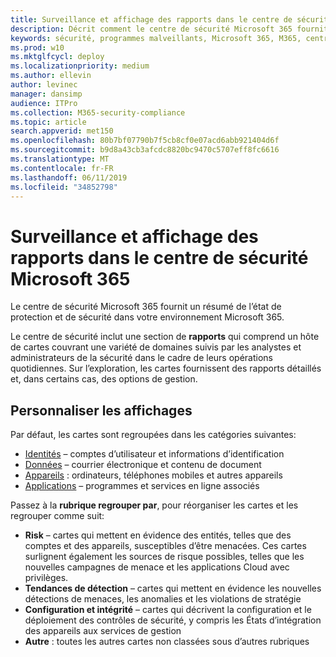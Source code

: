 ```yaml
---
title: Surveillance et affichage des rapports dans le centre de sécurité Microsoft 365
description: Décrit comment le centre de sécurité Microsoft 365 fournit un résumé de l’état de protection et de sécurité.
keywords: sécurité, programmes malveillants, Microsoft 365, M365, centre de sécurité, moniteur, rapport, état
ms.prod: w10
ms.mktglfcycl: deploy
ms.localizationpriority: medium
ms.author: ellevin
author: levinec
manager: dansimp
audience: ITPro
ms.collection: M365-security-compliance
ms.topic: article
search.appverid: met150
ms.openlocfilehash: 80b7bf07790b7f5cb8cf0e07acd6abb921404d6f
ms.sourcegitcommit: b9d8a43cb3afcdc8820bc9470c5707eff8fc6616
ms.translationtype: MT
ms.contentlocale: fr-FR
ms.lasthandoff: 06/11/2019
ms.locfileid: "34852798"
---
```

# <a name="monitor-and-view-reports-in-microsoft-365-security-center"></a>Surveillance et affichage des rapports dans le centre de sécurité Microsoft 365

Le centre de sécurité Microsoft 365 fournit un résumé de l’état de protection et de sécurité dans votre environnement Microsoft 365.

Le centre de sécurité inclut une section de **rapports** qui comprend un hôte de cartes couvrant une variété de domaines suivis par les analystes et administrateurs de la sécurité dans le cadre de leurs opérations quotidiennes. Sur l’exploration, les cartes fournissent des rapports détaillés et, dans certains cas, des options de gestion.

## <a name="customize-views"></a>Personnaliser les affichages

Par défaut, les cartes sont regroupées dans les catégories suivantes:
  
* [Identités](monitor-and-report-identities.md) – comptes d’utilisateur et informations d’identification
* [Données](monitor-data.md) – courrier électronique et contenu de document
* [Appareils](monitor-devices.md) : ordinateurs, téléphones mobiles et autres appareils
* [Applications](monitor-apps.md) – programmes et services en ligne associés

Passez à la **rubrique regrouper par**, pour réorganiser les cartes et les regrouper comme suit:

* **Risk** – cartes qui mettent en évidence des entités, telles que des comptes et des appareils, susceptibles d’être menacées. Ces cartes surlignent également les sources de risque possibles, telles que les nouvelles campagnes de menace et les applications Cloud avec privilèges.  
* **Tendances de détection** – cartes qui mettent en évidence les nouvelles détections de menaces, les anomalies et les violations de stratégie
* **Configuration et intégrité** – cartes qui décrivent la configuration et le déploiement des contrôles de sécurité, y compris les États d’intégration des appareils aux services de gestion
* **Autre** : toutes les autres cartes non classées sous d’autres rubriques
